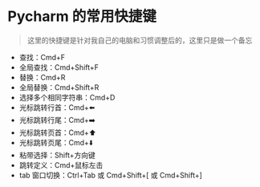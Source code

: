 # Pycharm 的常用快捷键

> 这里的快捷键是针对我自己的电脑和习惯调整后的，这里只是做一个备忘

- 查找：Cmd+F
- 全局查找：Cmd+Shift+F
- 替换：Cmd+R
- 全局替换：Cmd+Shift+R
- 选择多个相同字符串：Cmd+D
- 光标跳转行首：Cmd+⬅️
- 光标跳转行尾：Cmd+➡️
- 光标跳转页首：Cmd+⬆️
- 光标跳转页尾：Cmd+⬇️
- 粘带选择：Shift+方向键
- 跳转定义：Cmd+鼠标左击
- tab 窗口切换：Ctrl+Tab 或 Cmd+Shift+[ 或 Cmd+Shift+] 
